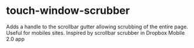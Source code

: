 touch-window-scrubber
=====================

Adds a handle to the scrollbar gutter allowing scrubbing of the entire page. Useful for mobiles sites.
Inspired by scrollbar scrubber in Dropbox Mobile 2.0 app
